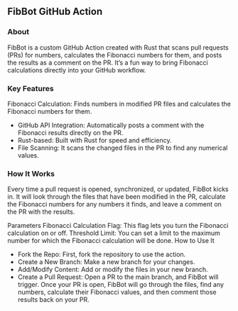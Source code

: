 ## FibBot GitHub Action
### About
FibBot is a custom GitHub Action created with Rust that scans pull requests (PRs) for numbers, calculates the Fibonacci numbers for them, and posts the results as a comment on the PR. It’s a fun way to bring Fibonacci calculations directly into your GitHub workflow.

### Key Features
Fibonacci Calculation: Finds numbers in modified PR files and calculates the Fibonacci numbers for them.
- GitHub API Integration: Automatically posts a comment with the Fibonacci results directly on the PR.
- Rust-based: Built with Rust for speed and efficiency.
- File Scanning: It scans the changed files in the PR to find any numerical values.
### How It Works
Every time a pull request is opened, synchronized, or updated, FibBot kicks in. It will look through the files that have been modified in the PR, calculate the Fibonacci numbers for any numbers it finds, and leave a comment on the PR with the results.

Parameters
Fibonacci Calculation Flag: This flag lets you turn the Fibonacci calculation on or off.
Threshold Limit: You can set a limit to the maximum number for which the Fibonacci calculation will be done.
How to Use It
- Fork the Repo: First, fork the repository to use the action.
- Create a New Branch: Make a new branch for your changes.
- Add/Modify Content: Add or modify the files in your new branch.
- Create a Pull Request: Open a PR to the main branch, and FibBot will trigger.
Once your PR is open, FibBot will go through the files, find any numbers, calculate their Fibonacci values, and then comment those results back on your PR.

